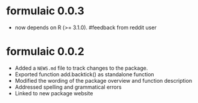 # formulaic 0.0.3

* now depends on R (>= 3.1.0). #feedback from reddit user 

# formulaic 0.0.2

* Added a `NEWS.md` file to track changes to the package.
* Exported function add.backtick() as standalone function
* Modified the wording of the package overview and function description
* Addressed spelling and grammatical errors
* Linked to new package website

